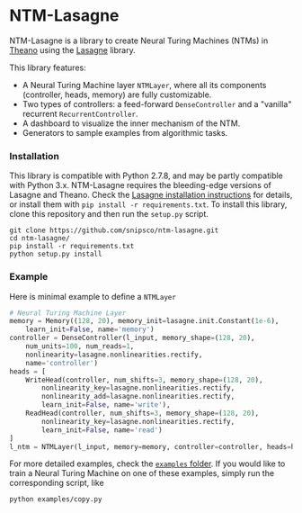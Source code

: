 # NTM-Lasagne

NTM-Lasagne is a library to create Neural Turing Machines (NTMs) in [Theano](http://deeplearning.net/software/theano/) using the [Lasagne](http://lasagne.readthedocs.org/) library.

This library features:
 - A Neural Turing Machine layer `NTMLayer`, where all its components (controller, heads, memory) are fully customizable.
 - Two types of controllers: a feed-forward `DenseController` and a "vanilla" recurrent `RecurrentController`.
 - A dashboard to visualize the inner mechanism of the NTM.
 - Generators to sample examples from algorithmic tasks.

### Installation

This library is compatible with Python 2.7.8, and may be partly compatible with Python 3.x. NTM-Lasagne requires the bleeding-edge versions of Lasagne and Theano. Check the [Lasagne installation instructions](http://lasagne.readthedocs.org/en/latest/user/installation.html#bleeding-edge-version) for details, or install them with `pip install -r requirements.txt`.
To install this library, clone this repository and then run the `setup.py` script.

```
git clone https://github.com/snipsco/ntm-lasagne.git
cd ntm-lasagne/
pip install -r requirements.txt
python setup.py install
```

### Example

Here is minimal example to define a `NTMLayer`

```python
# Neural Turing Machine Layer
memory = Memory((128, 20), memory_init=lasagne.init.Constant(1e-6),
    learn_init=False, name='memory')
controller = DenseController(l_input, memory_shape=(128, 20),
    num_units=100, num_reads=1,
    nonlinearity=lasagne.nonlinearities.rectify,
    name='controller')
heads = [
    WriteHead(controller, num_shifts=3, memory_shape=(128, 20),
        nonlinearity_key=lasagne.nonlinearities.rectify,
        nonlinearity_add=lasagne.nonlinearities.rectify,
        learn_init=False, name='write'),
    ReadHead(controller, num_shifts=3, memory_shape=(128, 20),
        nonlinearity_key=lasagne.nonlinearities.rectify,
        learn_init=False, name='read')
]
l_ntm = NTMLayer(l_input, memory=memory, controller=controller, heads=heads)
```

For more detailed examples, check the [`examples` folder](examples/). If you would like to train a Neural Turing Machine on one of these examples, simply run the corresponding script, like

```
python examples/copy.py
```
